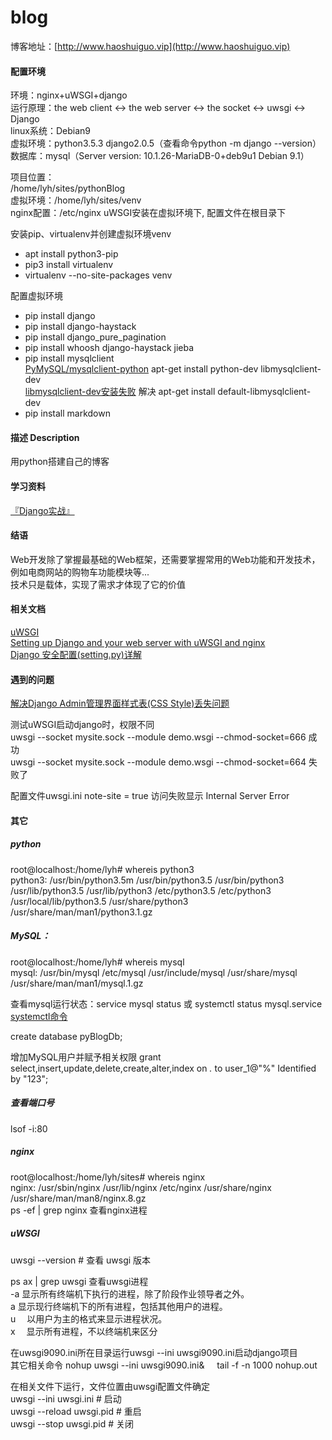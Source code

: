 # blog

博客地址：[http://www.haoshuiguo.vip](http://www.haoshuiguo.vip)

#### 配置环境
环境：nginx+uWSGI+django  
运行原理：the web client <-> the web server <-> the socket <-> uwsgi <-> Django  
linux系统：Debian9  
虚拟环境：python3.5.3 django2.0.5（查看命令python -m django --version）  
数据库：mysql（Server version: 10.1.26-MariaDB-0+deb9u1 Debian 9.1）  

项目位置：  
/home/lyh/sites/pythonBlog  
虚拟环境：/home/lyh/sites/venv  
nginx配置：/etc/nginx
uWSGI安装在虚拟环境下, 配置文件在根目录下 


安装pip、virtualenv并创建虚拟环境venv
* apt install python3-pip
* pip3 install virtualenv
* virtualenv --no-site-packages venv

配置虚拟环境
* pip install django
* pip install django-haystack
* pip install django_pure_pagination
* pip install whoosh django-haystack jieba
* pip install mysqlclient  
[PyMySQL/mysqlclient-python](https://github.com/PyMySQL/mysqlclient-python)  apt-get install python-dev libmysqlclient-dev  
[libmysqlclient-dev安装失败](https://otland.net/threads/libmysqlclient-dev-debian-stretch.253851/)  解决 apt-get install default-libmysqlclient-dev  
* pip install markdown
#### 描述 Description
用python搭建自己的博客  
#### 学习资料
[『Django实战』](https://ke.qq.com/course/274447)
#### 结语
Web开发除了掌握最基础的Web框架，还需要掌握常用的Web功能和开发技术，例如电商网站的购物车功能模块等...  
技术只是载体，实现了需求才体现了它的价值
#### 相关文档
[uWSGI](http://uwsgi-docs.readthedocs.io/en/latest/index.html)  
[Setting up Django and your web server with uWSGI and nginx](http://uwsgi-docs.readthedocs.io/en/latest/tutorials/Django_and_nginx.html?highlight=nginx)  
[Django 安全配置(setting.py)详解](https://segmentfault.com/a/1190000003756582)  
#### 遇到的问题
[解决Django Admin管理界面样式表(CSS Style)丢失问题](http://wangye.org/blog/archives/572/)  

测试uWSGI启动django时，权限不同  
uwsgi --socket mysite.sock --module demo.wsgi --chmod-socket=666 成功  
uwsgi --socket mysite.sock --module demo.wsgi --chmod-socket=664 失败了  

配置文件uwsgi.ini
note-site = true 访问失败显示 Internal Server Error

#### 其它
##### python 
root@localhost:/home/lyh# whereis python3  
python3: /usr/bin/python3.5m /usr/bin/python3.5 /usr/bin/python3 /usr/lib/python3.5 /usr/lib/python3 /etc/python3.5 /etc/python3 /usr/local/lib/python3.5 /usr/share/python3 /usr/share/man/man1/python3.1.gz 


##### MySQL：  
root@localhost:/home/lyh# whereis mysql  
mysql: /usr/bin/mysql /etc/mysql /usr/include/mysql /usr/share/mysql /usr/share/man/man1/mysql.1.gz  

查看mysql运行状态：service mysql status  或        systemctl status mysql.service    [systemctl命令](http://man.linuxde.net/systemctl)  

create database pyBlogDb;

增加MySQL用户并赋予相关权限
grant select,insert,update,delete,create,alter,index on *.* to user_1@"%" Identified by "123"; 

##### 查看端口号
lsof -i:80  

##### nginx
root@localhost:/home/lyh/sites# whereis nginx  
nginx: /usr/sbin/nginx /usr/lib/nginx /etc/nginx /usr/share/nginx /usr/share/man/man8/nginx.8.gz  
ps -ef | grep nginx    查看nginx进程

##### uWSGI
uwsgi --version   # 查看 uwsgi 版本  

ps ax | grep uwsgi    查看uwsgi进程  
-a  显示所有终端机下执行的进程，除了阶段作业领导者之外。  
a  显示现行终端机下的所有进程，包括其他用户的进程。  
u 　以用户为主的格式来显示进程状况。  
x 　显示所有进程，不以终端机来区分  

在uwsgi9090.ini所在目录运行uwsgi --ini uwsgi9090.ini启动django项目  
其它相关命令 nohup uwsgi --ini uwsgi9090.ini& &nbsp; &nbsp; tail -f -n 1000 nohup.out  

在相关文件下运行，文件位置由uwsgi配置文件确定  
uwsgi --ini uwsgi.ini             # 启动  
uwsgi --reload uwsgi.pid          # 重启  
uwsgi --stop uwsgi.pid            # 关闭  







